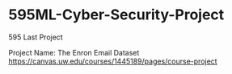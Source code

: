# 595ML-Cyber-Security-Project

595 Last Project

Project Name: The Enron Email Dataset https://canvas.uw.edu/courses/1445189/pages/course-project
